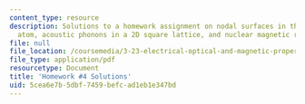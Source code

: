 ```yaml
---
content_type: resource
description: Solutions to a homework assignment on nodal surfaces in the hydrogen
  atom, acoustic phonons in a 2D square lattice, and nuclear magnetic resonance.
file: null
file_location: /coursemedia/3-23-electrical-optical-and-magnetic-properties-of-materials-fall-2007/5cea6e7b5dbf7459befcad1eb1e347bd_sol4.pdf
file_type: application/pdf
resourcetype: Document
title: 'Homework #4 Solutions'
uid: 5cea6e7b-5dbf-7459-befc-ad1eb1e347bd
---
```

